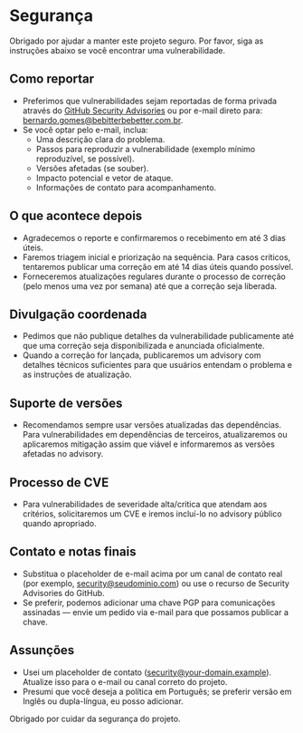 Segurança
=========

Obrigado por ajudar a manter este projeto seguro. Por favor, siga as instruções abaixo se você encontrar uma vulnerabilidade.

Como reportar
-------------

- Preferimos que vulnerabilidades sejam reportadas de forma privada através do [GitHub Security Advisories](https://docs.github.com/en/code-security/security-advisories) ou por e-mail direto para: [bernardo.gomes@bebitterbebetter.com.br](mailto:bernardo.gomes@bebitterbebetter.com.br).
- Se você optar pelo e-mail, inclua:
  - Uma descrição clara do problema.
  - Passos para reproduzir a vulnerabilidade (exemplo mínimo reproduzível, se possível).
  - Versões afetadas (se souber).
  - Impacto potencial e vetor de ataque.
  - Informações de contato para acompanhamento.

O que acontece depois
---------------------

- Agradecemos o reporte e confirmaremos o recebimento em até 3 dias úteis.
- Faremos triagem inicial e priorização na sequência. Para casos críticos, tentaremos publicar uma correção em até 14 dias úteis quando possível.
- Forneceremos atualizações regulares durante o processo de correção (pelo menos uma vez por semana) até que a correção seja liberada.

Divulgação coordenada
----------------------

- Pedimos que não publique detalhes da vulnerabilidade publicamente até que uma correção seja disponibilizada e anunciada oficialmente.
- Quando a correção for lançada, publicaremos um advisory com detalhes técnicos suficientes para que usuários entendam o problema e as instruções de atualização.

Suporte de versões
-------------------

- Recomendamos sempre usar versões atualizadas das dependências. Para vulnerabilidades em dependências de terceiros, atualizaremos ou aplicaremos mitigação assim que viável e informaremos as versões afetadas no advisory.

Processo de CVE
---------------

- Para vulnerabilidades de severidade alta/critica que atendam aos critérios, solicitaremos um CVE e iremos incluí-lo no advisory público quando apropriado.

Contato e notas finais
----------------------

- Substitua o placeholder de e-mail acima por um canal de contato real (por exemplo, [security@seudominio.com](mailto:security@seudominio.com)) ou use o recurso de Security Advisories do GitHub.
- Se preferir, podemos adicionar uma chave PGP para comunicações assinadas — envie um pedido via e-mail para que possamos publicar a chave.

Assunções
---------

- Usei um placeholder de contato ([security@your-domain.example](mailto:security@your-domain.example)). Atualize isso para o e-mail ou canal correto do projeto.
- Presumi que você deseja a política em Português; se preferir versão em Inglês ou dupla-língua, eu posso adicionar.

Obrigado por cuidar da segurança do projeto.
